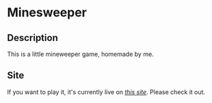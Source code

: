 # Minesweeper

## Description
This is a little mineweeper game, homemade by me.

## Site
If you want to play it, it's currently live on *[this site](https://endymc.github.io/Minesweeper)*. Please check it out.
